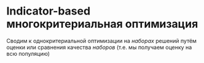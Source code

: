 # Indicator-based многокритериальная оптимизация

Сводим к однокритериальной оптимизации на *наборах* решений путём оценки или сравнения качества *наборов* (т.е. мы получаем оценку на всю популяцию)